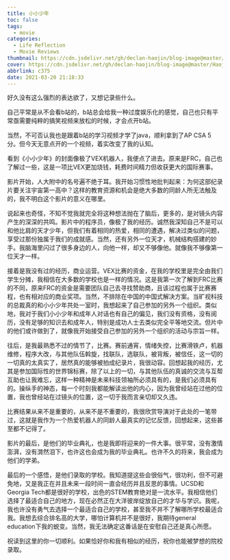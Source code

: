 ```yaml
---
title: 小小少年
toc: false
tags:
  - movie
categories:
  - Life Reflection
  - Movie Reviews
thumbnail: https://cdn.jsdelivr.net/gh/declan-haojin/blog-image@master/HaojinMacBookPro/20210320220940.png
cover: https://cdn.jsdelivr.net/gh/declan-haojin/blog-image@master/HaojinMacBookPro/20210320212128.png
abbrlink: c375
date: 2021-03-20 21:18:33
---
```


好久没有这么强烈的表达欲了，又想记录些什么。

自己平常是从不会看b站的，b站总会给我一种过度娱乐化的感觉，自己也只有平常亟需要纯粹的搞笑视频来放松的时候，才会点开b站。

当然，不可否认我也是跟着b站的学习视频才学了java，顺利拿到了AP CSA 5分。但今天无意点开的一个视频，着实改变了我的认知。

看到《小小少年》的封面像极了VEX机器人，我便点了进去。原来是FRC，自己也了解过一些，这是一项比VEX更加烧钱，耗费时间精力但收获更大的国际赛事。

影片开始，人大附中的名号遍不绝于耳。我开始习惯性地批判起来：为何这部纪录片要关注宇宙第一高中？这样的教育资源和机会是绝大多数的同龄人所无法触及的，我不明白这个影片的意义在哪里。

说起来也奇怪，不知不觉我就完全将这种想法抛在了脑后，更多的，是对镜头内容产生的深深的共鸣。影片中的程序员，像极了我的经历。诚然我深知自己不是可以和他比肩的天才少年，但我们有着相同的热爱，相同的遭遇，解决过类似的问题，享受过那份独属于我们的成就感。当然，还有另外一位天才，机械结构搭建的妙手。我脑海里闪过了很多身边的人，向他一样，却又不够像他。就像我不够像第一位天才一样。

<!--more-->

接着是我没有过的经历，商业运营。VEX比赛的资金，在我的学校里是完全由我们学生分摊，我相信在大多数的学校也是一样的情况。这是我第一次了解到FRC比赛的不同，原来FRC的资金是需要团队自己去寻找赞助商，且该过程也属于比赛赛程，也有相对应的商业奖项。当然，不排除在中国的中国式解决方案。当旷视科技的总裁真的和小小少年共处一室时，我想起来了自己参加的另外一个组织。类似地，我对于我们小小少年和成年人对话也有自己的偏见，我们没有资格，没有阅历，没有足够的知识去和成年人，特别是成功人士去类似完全平等地交流。但片中的他们或许做到了，就像我开始接受自己参加的另外一个组织的活动与宗旨一样。

往后，是我最熟悉不过的情节了，比赛。赛前通宵，情绪失控，比赛滑铁卢，机器维修，程序大改，与其他队伍斡旋，找联队，选联队，被背叛，被信任，这一切的一切真的太真实了，居然真的能够被拍成纪录片，我很动容。回想起我的经历，尤其是参加国际性的世界锦标赛，除了以上的一切，与其他队伍的真诚的交流与互帮互助也让我难忘，这样一种精神是未来科技领袖所必须具有的，是我们必须具有的。操纵手的神态，每一个时刻我都能解读出他的内心，因为我曾经站在过他的位置，我也曾经站在过镜头的位置，这一切于我而言亲切却又久违。

比赛结果从来不是重要的，从来不是不重要的，我很欣赏导演对于此处的一笔带过，这就是我作为一个热爱机器人的同龄人最真实的记忆反馈，回想起来，这些甚至都不记得了。

影片的最后，是他们的毕业典礼，也是我即将迎来的一件大事。很平常，没有激情澎湃，没有潸然泪下，也许这也会成为我的毕业典礼。也许不久的将来，我会成为他们的学弟。

最后的一个感悟，是他们录取的学校。我知道提这些会很俗气，很功利，但不可避免地，又是我正在并且未来一段时间一直会经历并且反思的事情。UCSD和Georgia Tech都是很好的学校，出色的STEM教育绝对是一流水平。我相信他们选择了最适合自己的地方，现在必然正在大洋彼岸绽放自己的才华与学识。我呢，我也许没有勇气去选择一个最适合自己的学校，甚至我不并不了解哪所学校最适合我。我想去综合排名高的大学，哪怕计算机并不是很好，我期待general education下我的蜕变。当然，我无法确定这番话是在安慰自己还是真心所愿。

祝读到这里的你一切顺利。如果恰好你和我有相似的经历，祝你也能被梦想的院校录取。

